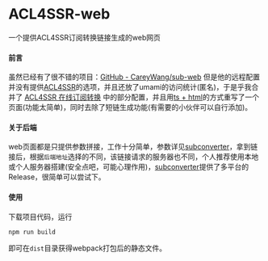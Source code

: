 # ACL4SSR-web

一个提供ACL4SSR订阅转换链接生成的web网页



#### 前言

虽然已经有了很不错的项目：[GitHub - CareyWang/sub-web](https://github.com/CareyWang/sub-web) 但是他的远程配置并没有提供[ACL4SSR](https://github.com/ACL4SSR/ACL4SSR)的选项，并且还放了umami的访问统计(匿名)，于是乎我合并了 [ACL4SSR 在线订阅转换](https://acl4ssr-sub.github.io/) 中的部分配置，并且用<u>ts + html</u>的方式重写了一个页面(功能太简单)，同时去除了短链生成功能(有需要的小伙伴可以自行添加)。



#### 关于后端

web页面都是只提供参数拼接，工作十分简单，参数详见[subconverter](https://github.com/tindy2013/subconverter/blob/master/README-cn.md#%E8%B0%83%E7%94%A8%E8%AF%B4%E6%98%8E-%E8%BF%9B%E9%98%B6)，拿到链接后，根据`后端地址`选择的不同，该链接请求的服务器也不同，个人推荐使用本地或个人服务器搭建(安全点吧，可能心理作用)，[subconverter](https://github.com/tindy2013/subconverter)提供了多平台的Release，很简单可以尝试下。



#### 使用

下载项目代码，运行

`npm run build`

即可在`dist`目录获得webpack打包后的静态文件。
